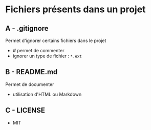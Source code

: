 # Fichiers présents dans un projet

## A - .gitignore

Permet d'ignorer certains fichiers dans le projet

- **#** permet de commenter
- ignorer un type de fichier : `*.ext`

## B - README.md

Permet de documenter

- utilisation d'HTML ou Markdown

## C - LICENSE

- MIT
